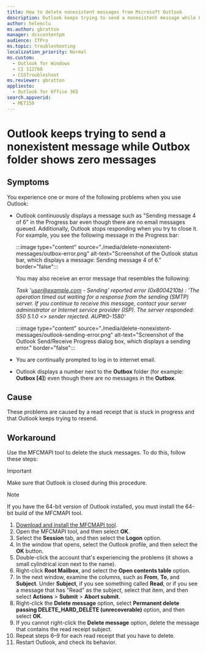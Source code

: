 ```yaml
---
title: How to delete nonexistent messages from Microsoft Outlook
description: Outlook keeps trying to send a nonexistent message while Outbox folder shows zero messages.
author: helenclu
ms.author: gbratton
manager: dcscontentpm
audience: ITPro
ms.topic: troubleshooting
localization_priority: Normal
ms.custom: 
  - Outlook for Windows
  - CI 112768
  - CSSTroubleshoot
ms.reviewer: gbratton
appliesto: 
  - Outlook for Office 365
search.appverid: 
  - MET150
---
```


# Outlook keeps trying to send a nonexistent message while Outbox folder shows zero messages

## Symptoms

You experience one or more of the following problems when you use Outlook:

- Outlook continuously displays a message such as "Sending message 4 of 6" in the Progress bar even though there are no email messages queued. Additionally, Outlook stops responding when you try to close it. For example, you see the following message in the Progress bar:

    :::image type="content" source="./media/delete-nonexistent-messages/outbox-error.png" alt-text="Screenshot of the Outlook status bar, which displays a message: Sending message 4 of 6." border="false":::

    You may also receive an error message that resembles the following:

    *Task 'user@example.com - Sending' reported error (0x8004210b) : 'The operation timed out waiting for a response from the sending (SMTP) server.  If you continue to receive this message, contact your server administrator or Internet service provider (ISP).  The server responded:  550 5.1.0 <> sender rejected.  AUP#O-1580'*

    :::image type="content" source="./media/delete-nonexistent-messages/outlook-sending-error.png" alt-text="Screenshot of the Outlook Send/Receive Progress dialog box, which displays a sending error." border="false":::

- You are continually prompted to log in to internet email.
- Outlook displays a number next to the **Outbox** folder (for example: **Outbox [4]**) even though there are no messages in the **Outbox**.

## Cause

These problems are caused by a read receipt that is stuck in progress and that Outlook keeps trying to resend.

## Workaround

Use the MFCMAPI tool to delete the stuck messages. To do this, follow these steps:

> [!IMPORTANT]
> Make sure that Outlook is closed during this procedure.

> [!NOTE]
> If you have the 64-bit version of Outlook installed, you must install the 64-bit build of the MFCMAPI tool.

1. [Download and install the MFCMAPI tool](https://aka.ms/mfcmapi_download).
2. Open the MFCMAPI tool, and then select **OK**.
3. Select the **Session** tab, and then select the **Logon** option.
4. In the window that opens, select the Outlook profile, and then select the **OK** button.
5. Double-click the account that's experiencing the problems (it shows a small cylindrical icon next to the name).
6. Right-click **Root Mailbox**, and select the **Open contents table** option.
7. In the next window, examine the columns, such as **From**, **To**, and **Subject**. Under **Subject**, if you see something called **Read**, or if you see a message that has "Read" as the subject, select that item, and then select **Actions** > **Submit** > **Abort submit**.
8. Right-click the **Delete message** option, select **Permanent delete passing DELETE_HARD_DELETE (unrecoverable)** option, and then select **OK**.
9. If you cannot right-click the **Delete message** option, delete the message that contains the read receipt subject.
10. Repeat steps 6–9 for each read receipt that you have to delete.
11. Restart Outlook, and check its behavior.
